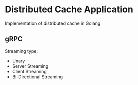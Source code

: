 # Distributed Cache Application

Implementation of distributed cache in Golang

## gRPC

Streaming type:

- Unary
- Server Streaming
- Client Streaming
- Bi-Directional Streaming
